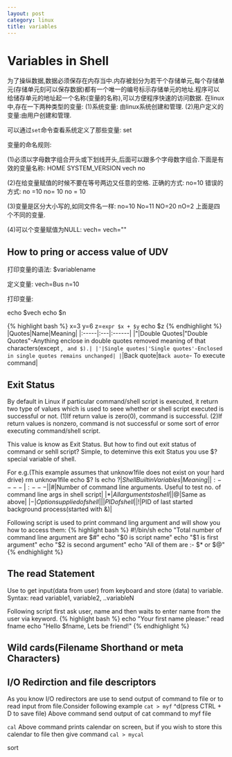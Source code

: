 ```yaml
---
layout: post
category: linux
title: variables
---
```

# Variables in Shell

为了操纵数据,数据必须保存在内存当中.内存被划分为若干个存储单元,每个存储单元(存储单元刻可以保存数据)都有一个唯一的编号标示存储单元的地址.程序可以给储存单元的地址起一个名称(变量的名称),可以方便程序快速的访问数据.
在linux中,存在一下两种类型的变量:
(1)系统变量: 由linux系统创建和管理.
(2)用户定义的变量:由用户创建和管理.

可以通过`set`命令查看系统定义了那些变量:
set

变量的命名规则:

(1)必须以字母数字组合开头或下划线开头,后面可以跟多个字母数字组合.下面是有效的变量名称:
HOME
SYSTEM_VERSION
vech
no

(2)在给变量赋值的时候不要在等号两边又任意的空格.
正确的方式:
no=10
错误的方式:
no =10
no= 10
no = 10

(3)变量是区分大小写的,如同文件名一样:
no=10
No=11
NO=20
nO=2
上面是四个不同的变量.

(4)可以个变量赋值为NULL:
vech=
vech=""

## How to pring or access value of UDV
打印变量的语法:
$variablename

定义变量:
vech=Bus
n=10

打印变量:

echo $vech
echo $n

{% highlight bash %}
x=3
y=6
z=`expr $x + $y`
echo $z
{% endhighlight %}
|Quotes|Name|Meaning|
|:-----|:---|:------|
|"|Double Quotes|"Double Quotes"-Anything enclose in double quotes removed meaning of that characters(except \, ` and $).|
|'|Single quotes|'Single quotes'-Enclosed in single quotes remains unchanged|
|`|Back quote|`Back auote`- To execute command|

## Exit Status
By default in Linux if particular command/shell script is executed, it return two type of values which is used to seee whether or shell script executed is successful or not.
(1)If return value is zero(0), command is successful.
(2)If return values is nonzero, command is not successful or some sort of error executing command/shell script.

This value is know as Exit Status.
But how to find out exit status of command or sehll script?
Simple, to deteminve this exit Status you use $? special variable of shell.

For e.g.(This example assumes that unknow1file does not exist on your hard drive)
rm unknow1file
echo $?
ls
echo $?
|Shell Built in Variables|Meaning|
|:----|:---|
|$#|Number of command line arguments. Useful to test no. of command line args in shell script|
|$*|All arguments to shell|
|$@|Same as above|
|$-|Option supplied of shell|
|$$|PID of shell|
|$!|PID of last started background process(started with &)|

Following script is used to print command ling argument and will show you how to access them:
{% highlight bash %}
#!/bin/sh
echo "Total number of command line argument are $#"
echo "$0 is script name"
echo "$1 is first argument"
echo "$2 is second argument"
echo "All of them are :- $* or $@"
{% endhighlight %}

## The read Statement
Use to get input(data from user) from keyboard and store (data) to variable.
Syntax:
read variable1, variable2, ..variableN

Following script first ask user, name and then waits to enter name from the user via keyword.
{% highlight bash %}
echo "Your first name please:"
read fname
echo "Hello $fname, Lets be friend!"
{% endhighlight %}
## Wild cards(Filename Shorthand or meta Characters)

## I/O Redirction and file descriptors
As you know I/O redirectors are use to send output of command to file or to read input from file.Consider following example
`cat > myf`
^d(press CTRL + D to save file)
Above command send output of cat command to myf file

`cal`
Above command prints calendar on screen, but if you wish to store this calendar to file then give command
`cal > mycal`

sort





































